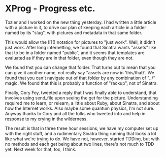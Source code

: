 #  XProg - Progress etc. 

Tozier and I worked on the new thing yesterday. I had written a little article with a picture in it, to drive our plan of keeping each article in a folder named by its "slug", with pictures and metadata in that same folder. 

This would allow the \!\[\]\(\) notation for pictures to "just work".  Well, it didn't just work. After long internetting, we found that Sinatra wants "assets" like that to be in a folder named "public", and it seems that templates are evaluated as if they are in that folder, even though they are not. 

We found thst you can change that folder. That turns out to mean that you can give it another name, not really say "assets are now in 'this/that/'.  We found that you can't navigate out of that folder by any combination of "../" magic. We found that this is probably a function of "rackup", not of Sinatra.

Finally, Cory Foy, tweeted a reply that I was finally able to understand, that involves using send_file upon seeing the get for the picture. Understanding required me to learn, or relearn, a little about Ruby, about Sinatra, and about how the Internet works. Also maybe some quantum physics, I'm not sure. Anyway thanks to Cory and all the folks who tweeted info and help in response to my crying in the wilderness.

The result is that in three three hour sessions, we have my computer set up with the right stuff, and a rudimentary Sinatra thing running that looks a lot like what we're trying to do. We have not, however, started TDDing, but with no methods and each get being about two lines, there's not much to TDD yet. Next week for that, too, I think.